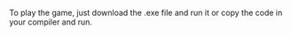 To play the game, just download the .exe file and run it or copy the code in your compiler and run.
